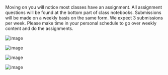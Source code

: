 Moving on you will notice most classes have an assignment. All assignment questions will be found at the bottom part of class notebooks. Submissions will be made on a weekly basis on the same form. We expect 3 submissions per week. Please make time in your personal schedule to go over weekly content and do the assignments.

![image](https://github.com/Joy879/Africa-Data-School-Curriculum/assets/70502261/db048a10-348e-41b6-bfb8-0d47a4b5c791)

![image](https://github.com/Joy879/Africa-Data-School-Curriculum/assets/70502261/fcfba447-5aa2-4991-b526-724ca4514c59)


![image](https://github.com/Joy879/Africa-Data-School-Curriculum/assets/70502261/8b182f57-3d56-439c-b668-92f63ee4ea3f)


![image](https://github.com/Joy879/Africa-Data-School-Curriculum/assets/70502261/6b0a5b1b-388b-4b23-a514-bec2fc0c7016)

